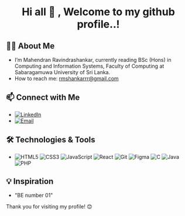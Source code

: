 <h1> <center>Hi all 👋 , Welcome to my github profile..! </center></h1>



## 👨‍💻 About Me

-  I’m Mahendran Ravindrashankar, currently reading BSc (Hons) in Computing and Information Systems, Faculty of Computing at Sabaragamuwa University of Sri Lanka.
-  How to reach me: rmshankarrr@gmail.com
   
##   📫 Connect with Me

- [![LinkedIn](https://img.shields.io/badge/-LinkedIn-0077B5?style=flat&logo=Linkedin&logoColor=white)](https://www.linkedin.com/in/shankar-rm)
- [![Email](https://img.shields.io/badge/-Email-D14836?style=flat&logo=Gmail&logoColor=white)](mailto:rmshankarrr@gmail.com)


## 🛠️ Technologies & Tools


- ![HTML5](https://img.shields.io/badge/-HTML5-333333?style=flat&logo=html5)
  ![CSS3](https://img.shields.io/badge/-CSS3-333333?style=flat&logo=css3)
  ![JavaScript](https://img.shields.io/badge/-JavaScript-333333?style=flat&logo=javascript)
  ![React](https://img.shields.io/badge/-React-333333?style=flat&logo=react)
  ![Git](https://img.shields.io/badge/-Git-333333?style=flat&logo=git)
  ![Figma](https://img.shields.io/badge/-Figma-333333?style=flat&logo=figma)
  ![C](https://img.shields.io/badge/-C-333333?style=flat&logo=c)
  ![Java](https://img.shields.io/badge/-Java-333333?style=flat&logo=java)
  ![PHP](https://img.shields.io/badge/-PHP-333333?style=flat&logo=php)


## 💡 Inspiration

- "BE number 01"

Thank you for visiting my profile! 😊
